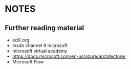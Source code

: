 # NOTES

## Further reading material
- edX.org
- msdn channel 9 microsoft
- microsoft virtual academy
- https://docs.microsoft.com/en-us/azure/architecture/
- Microsoft Flow